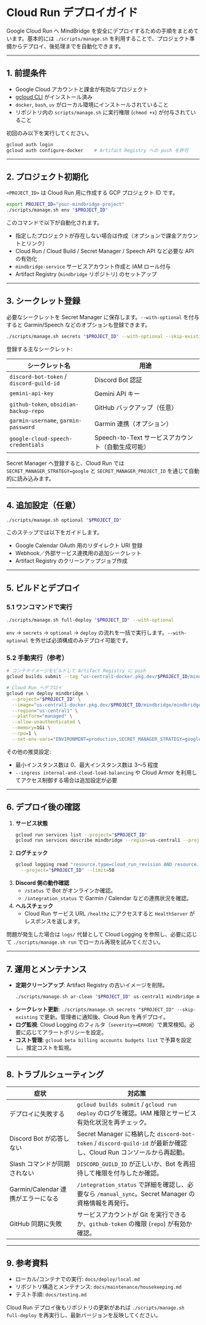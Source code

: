 # Cloud Run デプロイガイド

Google Cloud Run へ MindBridge を安全にデプロイするための手順をまとめています。基本的には `./scripts/manage.sh` を利用することで、プロジェクト準備からデプロイ、後処理までを自動化できます。

---

## 1. 前提条件

- Google Cloud アカウントと課金が有効なプロジェクト
- [gcloud CLI](https://cloud.google.com/sdk/docs/install) がインストール済み
- `docker`, `bash`, `uv` がローカル環境にインストールされていること
- リポジトリ内の `scripts/manage.sh` に実行権限 (`chmod +x`) が付与されていること

初回のみ以下を実行してください。

```bash
gcloud auth login
gcloud auth configure-docker    # Artifact Registry への push を許可
```

---

## 2. プロジェクト初期化

`<PROJECT_ID>` は Cloud Run 用に作成する GCP プロジェクト ID です。

```bash
export PROJECT_ID="your-mindbridge-project"
./scripts/manage.sh env "$PROJECT_ID"
```

このコマンドで以下が自動化されます。
- 指定したプロジェクトが存在しない場合は作成（オプションで課金アカウントとリンク）
- Cloud Run / Cloud Build / Secret Manager / Speech API など必要な API の有効化
- `mindbridge-service` サービスアカウント作成と IAM ロール付与
- Artifact Registry (`mindbridge` リポジトリ) のセットアップ

---

## 3. シークレット登録

必要なシークレットを Secret Manager に保存します。`--with-optional` を付与すると Garmin/Speech などのオプションも登録できます。

```bash
./scripts/manage.sh secrets "$PROJECT_ID" --with-optional --skip-existing
```

登録する主なシークレット:

| シークレット名 | 用途 |
| --- | --- |
| `discord-bot-token` / `discord-guild-id` | Discord Bot 認証 |
| `gemini-api-key` | Gemini API キー |
| `github-token`, `obsidian-backup-repo` | GitHub バックアップ（任意） |
| `garmin-username`, `garmin-password` | Garmin 連携（オプション） |
| `google-cloud-speech-credentials` | Speech-to-Text サービスアカウント（自動生成可能） |

Secret Manager へ登録すると、Cloud Run では `SECRET_MANAGER_STRATEGY=google` と `SECRET_MANAGER_PROJECT_ID` を通じて自動的に読み込みます。

---

## 4. 追加設定（任意）

```bash
./scripts/manage.sh optional "$PROJECT_ID"
```

このステップでは以下をガイドします。
- Google Calendar OAuth 用のリダイレクト URI 登録
- Webhook／外部サービス連携用の追加シークレット
- Artifact Registry のクリーンアップジョブ作成

---

## 5. ビルドとデプロイ

### 5.1 ワンコマンドで実行

```bash
./scripts/manage.sh full-deploy "$PROJECT_ID" --with-optional
```

`env` → `secrets` → `optional` → `deploy` の流れを一括で実行します。`--with-optional` を外せば必須構成のみデプロイ可能です。

### 5.2 手動実行（参考）

```bash
# コンテナイメージをビルドして Artifact Registry に push
gcloud builds submit --tag "us-central1-docker.pkg.dev/$PROJECT_ID/mindbridge/mindbridge:latest"

# Cloud Run へデプロイ
gcloud run deploy mindbridge \
  --project="$PROJECT_ID" \
  --image="us-central1-docker.pkg.dev/$PROJECT_ID/mindbridge/mindbridge:latest" \
  --region="us-central1" \
  --platform="managed" \
  --allow-unauthenticated \
  --memory=1Gi \
  --cpu=1 \
  --set-env-vars="ENVIRONMENT=production,SECRET_MANAGER_STRATEGY=google,SECRET_MANAGER_PROJECT_ID=$PROJECT_ID"
```

その他の推奨設定:
- 最小インスタンス数は 0、最大インスタンス数は 3〜5 程度
- `--ingress internal-and-cloud-load-balancing` や Cloud Armor を利用してアクセス制御する場合は追加設定が必要

---

## 6. デプロイ後の確認

1. **サービス状態**
   ```bash
   gcloud run services list --project="$PROJECT_ID"
   gcloud run services describe mindbridge --region=us-central1 --project="$PROJECT_ID"
   ```
2. **ログチェック**
   ```bash
   gcloud logging read "resource.type=cloud_run_revision AND resource.labels.service_name=mindbridge" \
     --project="$PROJECT_ID" --limit=50
   ```
3. **Discord 側の動作確認**
   - `/status` で Bot がオンラインか確認。
   - `/integration_status` で Garmin / Calendar などの連携状況を確認。
4. **ヘルスチェック**
   - Cloud Run サービス URL `/healthz` にアクセスすると `HealthServer` がレスポンスを返します。

問題が発生した場合は `logs/` 代替として Cloud Logging を参照し、必要に応じて `./scripts/manage.sh run` でローカル再現を試みてください。

---

## 7. 運用とメンテナンス

- **定期クリーンアップ**: Artifact Registry の古いイメージを削除。
  ```bash
  ./scripts/manage.sh ar-clean "$PROJECT_ID" us-central1 mindbridge mindbridge 5 7 --no-dry-run
  ```
- **シークレット更新**: `./scripts/manage.sh secrets "$PROJECT_ID" --skip-existing` で更新。管理者に通知後、Cloud Run を再デプロイ。
- **ログ監視**: Cloud Logging のフィルタ（`severity>=ERROR`）で異常検知。必要に応じてアラートポリシーを設定。
- **コスト管理**: `gcloud beta billing accounts budgets list` で予算を設定し、推定コストを監視。

---

## 8. トラブルシューティング

| 症状 | 対応策 |
| --- | --- |
| デプロイに失敗する | `gcloud builds submit` / `gcloud run deploy` のログを確認。IAM 権限とサービス有効化状況を再チェック。 |
| Discord Bot が応答しない | Secret Manager に格納した `discord-bot-token` / `discord-guild-id` が最新か確認し、Cloud Run コンソールから再起動。 |
| Slash コマンドが同期されない | `DISCORD_GUILD_ID` が正しいか、Bot を再招待して権限を付与したか確認。 |
| Garmin/Calendar 連携がエラーになる | `/integration_status` で詳細を確認し、必要なら `/manual_sync`。Secret Manager の資格情報を再発行。 |
| GitHub 同期に失敗 | サービスアカウントが Git を実行できるか、`github-token` の権限 (`repo`) が有効か確認。 |

---

## 9. 参考資料

- ローカル/コンテナでの実行: `docs/deploy/local.md`
- リポジトリ構造とメンテナンス: `docs/maintenance/housekeeping.md`
- テスト手順: `docs/testing.md`

Cloud Run デプロイ後もリポジトリの更新があれば `./scripts/manage.sh full-deploy` を再実行し、最新バージョンを反映してください。
